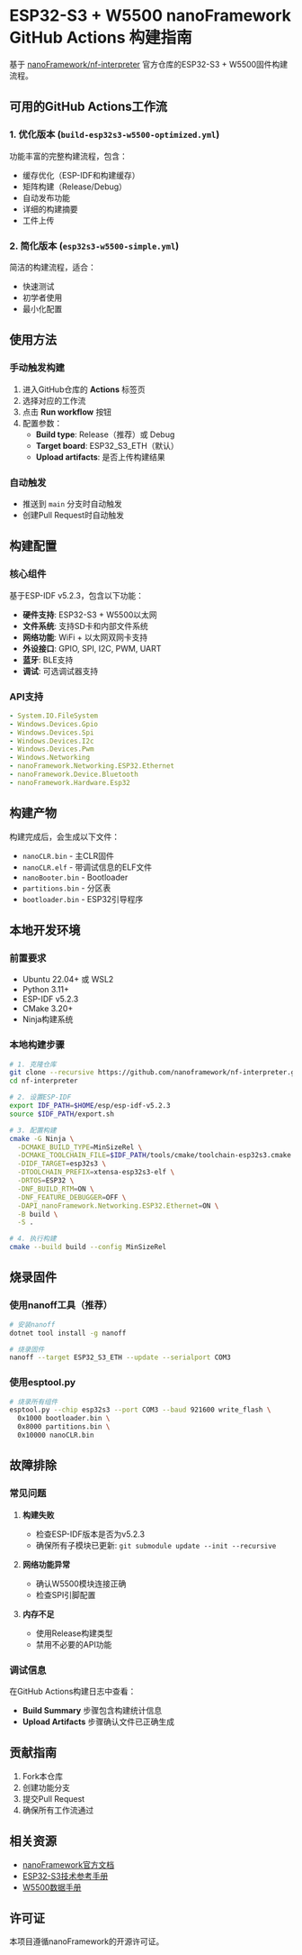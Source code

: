# ESP32-S3 + W5500 nanoFramework GitHub Actions 构建指南

基于 [nanoFramework/nf-interpreter](https://github.com/nanoframework/nf-interpreter) 官方仓库的ESP32-S3 + W5500固件构建流程。

## 可用的GitHub Actions工作流

### 1. 优化版本 (`build-esp32s3-w5500-optimized.yml`)
功能丰富的完整构建流程，包含：
- 缓存优化（ESP-IDF和构建缓存）
- 矩阵构建（Release/Debug）
- 自动发布功能
- 详细的构建摘要
- 工件上传

### 2. 简化版本 (`esp32s3-w5500-simple.yml`)
简洁的构建流程，适合：
- 快速测试
- 初学者使用
- 最小化配置

## 使用方法

### 手动触发构建

1. 进入GitHub仓库的 **Actions** 标签页
2. 选择对应的工作流
3. 点击 **Run workflow** 按钮
4. 配置参数：
   - **Build type**: Release（推荐）或 Debug
   - **Target board**: ESP32_S3_ETH（默认）
   - **Upload artifacts**: 是否上传构建结果

### 自动触发

- 推送到 `main` 分支时自动触发
- 创建Pull Request时自动触发

## 构建配置

### 核心组件

基于ESP-IDF v5.2.3，包含以下功能：

- **硬件支持**: ESP32-S3 + W5500以太网
- **文件系统**: 支持SD卡和内部文件系统
- **网络功能**: WiFi + 以太网双网卡支持
- **外设接口**: GPIO, SPI, I2C, PWM, UART
- **蓝牙**: BLE支持
- **调试**: 可选调试器支持

### API支持

```yaml
- System.IO.FileSystem
- Windows.Devices.Gpio
- Windows.Devices.Spi
- Windows.Devices.I2c
- Windows.Devices.Pwm
- Windows.Networking
- nanoFramework.Networking.ESP32.Ethernet
- nanoFramework.Device.Bluetooth
- nanoFramework.Hardware.Esp32
```

## 构建产物

构建完成后，会生成以下文件：

- `nanoCLR.bin` - 主CLR固件
- `nanoCLR.elf` - 带调试信息的ELF文件
- `nanoBooter.bin` - Bootloader
- `partitions.bin` - 分区表
- `bootloader.bin` - ESP32引导程序

## 本地开发环境

### 前置要求

- Ubuntu 22.04+ 或 WSL2
- Python 3.11+
- ESP-IDF v5.2.3
- CMake 3.20+
- Ninja构建系统

### 本地构建步骤

```bash
# 1. 克隆仓库
git clone --recursive https://github.com/nanoframework/nf-interpreter.git
cd nf-interpreter

# 2. 设置ESP-IDF
export IDF_PATH=$HOME/esp/esp-idf-v5.2.3
source $IDF_PATH/export.sh

# 3. 配置构建
cmake -G Ninja \
  -DCMAKE_BUILD_TYPE=MinSizeRel \
  -DCMAKE_TOOLCHAIN_FILE=$IDF_PATH/tools/cmake/toolchain-esp32s3.cmake \
  -DIDF_TARGET=esp32s3 \
  -DTOOLCHAIN_PREFIX=xtensa-esp32s3-elf \
  -DRTOS=ESP32 \
  -DNF_BUILD_RTM=ON \
  -DNF_FEATURE_DEBUGGER=OFF \
  -DAPI_nanoFramework.Networking.ESP32.Ethernet=ON \
  -B build \
  -S .

# 4. 执行构建
cmake --build build --config MinSizeRel
```

## 烧录固件

### 使用nanoff工具（推荐）

```bash
# 安装nanoff
dotnet tool install -g nanoff

# 烧录固件
nanoff --target ESP32_S3_ETH --update --serialport COM3
```

### 使用esptool.py

```bash
# 烧录所有组件
esptool.py --chip esp32s3 --port COM3 --baud 921600 write_flash \
  0x1000 bootloader.bin \
  0x8000 partitions.bin \
  0x10000 nanoCLR.bin
```

## 故障排除

### 常见问题

1. **构建失败**
   - 检查ESP-IDF版本是否为v5.2.3
   - 确保所有子模块已更新: `git submodule update --init --recursive`

2. **网络功能异常**
   - 确认W5500模块连接正确
   - 检查SPI引脚配置

3. **内存不足**
   - 使用Release构建类型
   - 禁用不必要的API功能

### 调试信息

在GitHub Actions构建日志中查看：
- **Build Summary** 步骤包含构建统计信息
- **Upload Artifacts** 步骤确认文件已正确生成

## 贡献指南

1. Fork本仓库
2. 创建功能分支
3. 提交Pull Request
4. 确保所有工作流通过

## 相关资源

- [nanoFramework官方文档](https://docs.nanoframework.net/)
- [ESP32-S3技术参考手册](https://docs.espressif.com/projects/esp-idf/en/latest/esp32s3/api-reference/)
- [W5500数据手册](https://docs.wiznet.io/Product/iEthernet/W5500/overview)

## 许可证

本项目遵循nanoFramework的开源许可证。